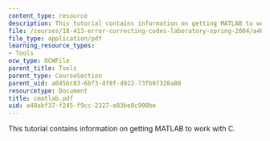 ```yaml
---
content_type: resource
description: This tutorial contains information on getting MATLAB to work with C.
file: /courses/18-413-error-correcting-codes-laboratory-spring-2004/a48abf37f245f9cc2327e83be8c900be_cmatlab.pdf
file_type: application/pdf
learning_resource_types:
- Tools
ocw_type: OCWFile
parent_title: Tools
parent_type: CourseSection
parent_uid: a045bc83-6bf3-4f8f-d922-73fb97328a80
resourcetype: Document
title: cmatlab.pdf
uid: a48abf37-f245-f9cc-2327-e83be8c900be
---
```

This tutorial contains information on getting MATLAB to work with C.

